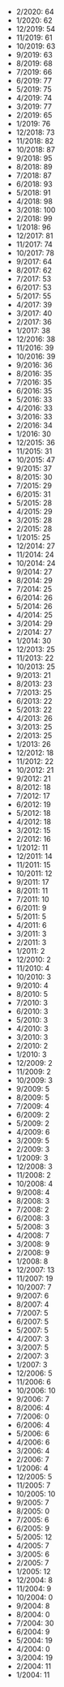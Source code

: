 *  2/2020: 64
*  1/2020: 62
*  12/2019: 54
*  11/2019: 61
*  10/2019: 63
*  9/2019: 63
*  8/2019: 68
*  7/2019: 66
*  6/2019: 77
*  5/2019: 75
*  4/2019: 74
*  3/2019: 77
*  2/2019: 65
*  1/2019: 76
*  12/2018: 73
*  11/2018: 82
*  10/2018: 87
*  9/2018: 95
*  8/2018: 89
*  7/2018: 87
*  6/2018: 93
*  5/2018: 91
*  4/2018: 98
*  3/2018: 100
*  2/2018: 99
*  1/2018: 96
*  12/2017: 81
*  11/2017: 74
*  10/2017: 78
*  9/2017: 64
*  8/2017: 62
*  7/2017: 53
*  6/2017: 53
*  5/2017: 55
*  4/2017: 39
*  3/2017: 40
*  2/2017: 36
*  1/2017: 38
*  12/2016: 38
*  11/2016: 39
*  10/2016: 39
*  9/2016: 36
*  8/2016: 35
*  7/2016: 35
*  6/2016: 35
*  5/2016: 33
*  4/2016: 33
*  3/2016: 33
*  2/2016: 34
*  1/2016: 30
*  12/2015: 36
*  11/2015: 31
*  10/2015: 47
*  9/2015: 37
*  8/2015: 30
*  7/2015: 29
*  6/2015: 31
*  5/2015: 28
*  4/2015: 29
*  3/2015: 28
*  2/2015: 28
*  1/2015: 25
*  12/2014: 27
*  11/2014: 24
*  10/2014: 24
*  9/2014: 27
*  8/2014: 29
*  7/2014: 25
*  6/2014: 26
*  5/2014: 26
*  4/2014: 25
*  3/2014: 29
*  2/2014: 27
*  1/2014: 30
*  12/2013: 25
*  11/2013: 22
*  10/2013: 25
*  9/2013: 21
*  8/2013: 23
*  7/2013: 25
*  6/2013: 22
*  5/2013: 22
*  4/2013: 26
*  3/2013: 25
*  2/2013: 25
*  1/2013: 26
*  12/2012: 18
*  11/2012: 22
*  10/2012: 21
*  9/2012: 21
*  8/2012: 18
*  7/2012: 17
*  6/2012: 19
*  5/2012: 18
*  4/2012: 18
*  3/2012: 15
*  2/2012: 16
*  1/2012: 11
*  12/2011: 14
*  11/2011: 15
*  10/2011: 12
*  9/2011: 17
*  8/2011: 11
*  7/2011: 10
*  6/2011: 9
*  5/2011: 5
*  4/2011: 6
*  3/2011: 3
*  2/2011: 3
*  1/2011: 2
*  12/2010: 2
*  11/2010: 4
*  10/2010: 3
*  9/2010: 4
*  8/2010: 5
*  7/2010: 3
*  6/2010: 3
*  5/2010: 3
*  4/2010: 3
*  3/2010: 3
*  2/2010: 2
*  1/2010: 3
*  12/2009: 2
*  11/2009: 2
*  10/2009: 3
*  9/2009: 5
*  8/2009: 5
*  7/2009: 4
*  6/2009: 2
*  5/2009: 2
*  4/2009: 6
*  3/2009: 5
*  2/2009: 3
*  1/2009: 3
*  12/2008: 3
*  11/2008: 2
*  10/2008: 4
*  9/2008: 4
*  8/2008: 3
*  7/2008: 2
*  6/2008: 3
*  5/2008: 3
*  4/2008: 7
*  3/2008: 9
*  2/2008: 9
*  1/2008: 8
*  12/2007: 13
*  11/2007: 19
*  10/2007: 7
*  9/2007: 6
*  8/2007: 4
*  7/2007: 5
*  6/2007: 5
*  5/2007: 5
*  4/2007: 3
*  3/2007: 5
*  2/2007: 3
*  1/2007: 3
*  12/2006: 5
*  11/2006: 6
*  10/2006: 10
*  9/2006: 7
*  8/2006: 4
*  7/2006: 0
*  6/2006: 4
*  5/2006: 6
*  4/2006: 6
*  3/2006: 4
*  2/2006: 7
*  1/2006: 4
*  12/2005: 5
*  11/2005: 7
*  10/2005: 10
*  9/2005: 7
*  8/2005: 0
*  7/2005: 6
*  6/2005: 9
*  5/2005: 12
*  4/2005: 7
*  3/2005: 6
*  2/2005: 7
*  1/2005: 12
*  12/2004: 8
*  11/2004: 9
*  10/2004: 0
*  9/2004: 8
*  8/2004: 0
*  7/2004: 30
*  6/2004: 9
*  5/2004: 19
*  4/2004: 0
*  3/2004: 19
*  2/2004: 11
*  1/2004: 11